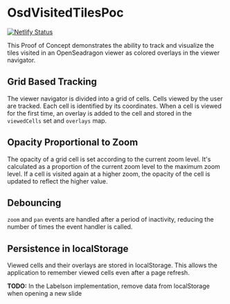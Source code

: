 # OsdVisitedTilesPoc

[![Netlify Status](https://api.netlify.com/api/v1/badges/2dfa6399-f822-44b6-9ff5-5626fa4226ff/deploy-status)](https://app.netlify.com/sites/osd-visited-tiles-poc/deploys)

This Proof of Concept demonstrates the ability to track and visualize the tiles visited in an OpenSeadragon viewer as colored overlays in the viewer navigator.

## Grid Based Tracking

The viewer navigator is divided into a grid of cells. Cells viewed by the user are tracked. Each cell is identified by its coordinates. When a cell is viewed for the first time, an overlay is added to the cell and stored in the `viewedCells` set and `overlays` map.

## Opacity Proportional to Zoom

The opacity of a grid cell is set according to the current zoom level. It's calculated as a proportion of the current zoom level to the maximum zoom level. If a cell is visited again at a higher zoom, the opacity of the cell is updated to reflect the higher value.

## Debouncing

`zoom` and `pan` events are handled after a period of inactivity, reducing the number of times the event handler is called.

## Persistence in localStorage

Viewed cells and their overlays are stored in localStorage. This allows the application to remember viewed cells even after a page refresh.

**TODO:** In the Labelson implementation, remove data from localStorage when opening a new slide
